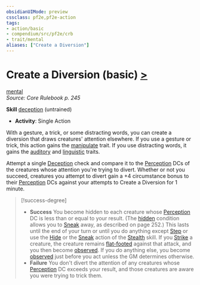 ```yaml
---
obsidianUIMode: preview
cssclass: pf2e,pf2e-action
tags:
- action/basic
- compendium/src/pf2e/crb
- trait/mental
aliases: ["Create a Diversion"]
---
```

# Create a Diversion (basic) [>](rules/core-rulebook/chapter-9-playing-the-game.md#Actions "Single Action")
[mental](rules/traits/mental.md "Mental Effect Trait")  
*Source: Core Rulebook p. 245*  

**Skill** [deception](compendium/skills.md#Deception) (untrained)
- **Activity**: Single Action

With a gesture, a trick, or some distracting words, you can create a diversion that draws creatures' attention elsewhere. If you use a gesture or trick, this action gains the [manipulate](rules/traits/manipulate.md "Manipulate General Trait") trait. If you use distracting words, it gains the [auditory](rules/traits/auditory.md "Auditory Effect Trait") and [linguistic](rules/traits/linguistic.md "Linguistic Effect Trait") traits.

Attempt a single [Deception](compendium/skills.md#Deception) check and compare it to the [Perception](compendium/skills.md#Perception) DCs of the creatures whose attention you're trying to divert. Whether or not you succeed, creatures you attempt to divert gain a +4 circumstance bonus to their [Perception](compendium/skills.md#Perception) DCs against your attempts to Create a Diversion for 1 minute.

> [!success-degree] 
> - **Success** You become hidden to each creature whose [Perception](compendium/skills.md#Perception) DC is less than or equal to your result. (The [hidden](rules/conditions.md#Hidden) condition allows you to [Sneak](rules/actions/sneak.md) away, as described on page 252.) This lasts until the end of your turn or until you do anything except [Step](rules/actions/step.md) or use the [Hide](rules/actions/hide.md) or the [Sneak](rules/actions/sneak.md) action of the [Stealth](compendium/skills.md#Stealth) skill. If you [Strike](rules/actions/strike.md) a creature, the creature remains [flat-footed](rules/conditions.md#Flat-footed) against that attack, and you then become [observed](rules/conditions.md#Observed). If you do anything else, you become [observed](rules/conditions.md#Observed) just before you act unless the GM determines otherwise.
> - **Failure** You don't divert the attention of any creatures whose [Perception](compendium/skills.md#Perception) DC exceeds your result, and those creatures are aware you were trying to trick them.